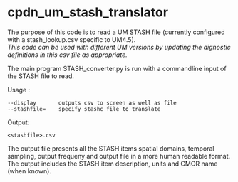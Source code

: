 # cpdn_um_stash_translator

The purpose of this code is to read a UM STASH file (currently configured with a stash_lookup.csv specific to UM4.5).  
_This code can be used with different UM versions by updating the dignostic definitions in this csv file as appropriate._

The main program STASH_converter.py is run with a commandline input of the STASH file to read.  

Usage :

	--display       outputs csv to screen as well as file
	--stashfile=    specify stashc file to translate


Output:  

	<stashfile>.csv 

The output file presents all the STASH items spatial domains, temporal sampling, output frequeny and output file in a more human readable format.
The output includes the STASH item description, units and CMOR name (when known). 
